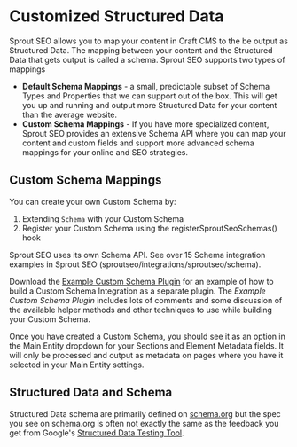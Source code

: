 # Customized Structured Data

Sprout SEO allows you to map your content in Craft CMS to the be output as Structured Data. The mapping between your content and the Structured Data that gets output is called a schema. Sprout SEO supports two types of mappings

- **Default Schema Mappings** - a small, predictable subset of Schema Types and Properties that we can support out of the box. This will get you up and running and output more Structured Data for your content than the average website.
- **Custom Schema Mappings** - If you have more specialized content, Sprout SEO provides an extensive Schema API where you can map your content and custom fields and support more advanced schema mappings for your online and SEO strategies.

## Custom Schema Mappings

You can create your own Custom Schema by:

1. Extending `Schema` with your Custom Schema
2. Register your Custom Schema using the registerSproutSeoSchemas() hook

Sprout SEO uses its own Schema API. See over 15 Schema integration examples in Sprout SEO (sproutseo/integrations/sproutseo/schema).

Download the [Example Custom Schema Plugin]({asset:3262:url}) for an example of how to build a Custom Schema Integration as a separate plugin. The _Example Custom Schema Plugin_ includes lots of comments and some discussion of the available helper methods and other techniques to use while building your Custom Schema.

Once you have created a Custom Schema, you should see it as an option in the Main Entity dropdown for your Sections and Element Metadata fields. It will only be processed and output as metadata on pages where you have it selected in your Main Entity settings.

## Structured Data and Schema

Structured Data schema are primarily defined on [schema.org](https://schema.org) but the spec you see on schema.org is often not exactly the same as the feedback you get from Google's [Structured Data Testing Tool](https://search.google.com/structured-data/testing-tool).